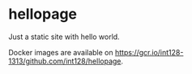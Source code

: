 # hellopage

Just a static site with hello world.

Docker images are available on https://gcr.io/int128-1313/github.com/int128/hellopage.

